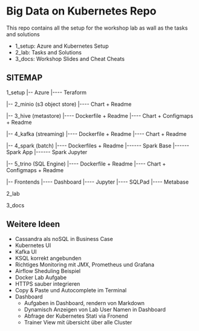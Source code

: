 # Big Data on Kubernetes Repo

This repo contains all the setup for the workshop lab as wall as the tasks and solutions

- 1_setup: Azure and Kubernetes Setup
- 2_lab: Tasks and Solutions
- 3_docs: Workshop Slides and Cheat Cheats

## SITEMAP

1_setup
|-- Azure
|---- Teraform

|-- 2_minio (s3 object store)
|---- Chart + Readme

|-- 3_hive (metastore)
|---- Dockerfile + Readme
|---- Chart + Configmaps + Readme

|-- 4_kafka (streaming)
|---- Dockerfile + Readme
|---- Chart + Readme

|-- 4_spark (batch)
|---- Dockerfiles + Readme
|------ Spark Base
|------ Spark App
|------ Spark Jupyter

|-- 5_trino (SQL Engine)
|---- Dockerfile + Readme
|---- Chart + Configmaps + Readme

|-- Frontends
|---- Dashboard
|---- Jupyter
|---- SQLPad
|---- Metabase

2_lab

3_docs

## Weitere Ideen

- Cassandra als noSQL in Business Case
- Kubernetes UI
- Kafka UI
- KSQL korrekt angebunden
- Richtiges Monitoring mit JMX, Prometheus und Grafana
- Airflow Sheduling Beispiel
- Docker Lab Aufgabe
- HTTPS sauber integrieren
- Copy & Paste und Autocomplete im Terminal
- Dashboard
  - Aufgaben in Dashboard, rendern von Markdown
  - Dynamisch Anzeigen von Lab User Namen in Dashboard
  - Abfrage der Kubernetes Stati via Fronend
  - Trainer View mit übersicht über alle Cluster
